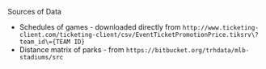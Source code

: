 Sources of Data

- Schedules of games - downloaded directly from `http://www.ticketing-client.com/ticketing-client/csv/EventTicketPromotionPrice.tiksrv\?team_id\={TEAM ID}`
- Distance matrix of parks - from `https://bitbucket.org/trhdata/mlb-stadiums/src`